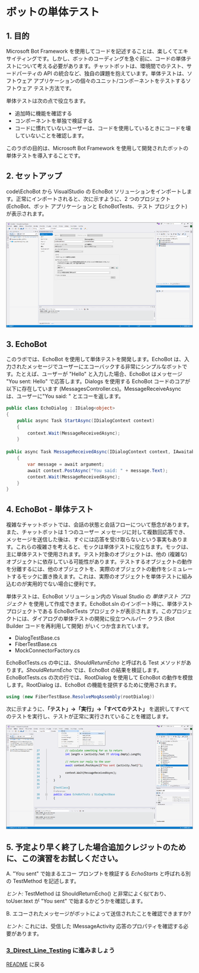 ﻿# ボットの単体テスト

## 1.	目的

Microsoft Bot Framework を使用してコードを記述することは、楽しくてエキサイティングです。しかし、ボットのコーディングを急ぐ前に、コードの単体テストについて考える必要があります。チャットボットは、環境間でのテスト、サードパーティの API の統合など、独自の課題を抱えています。単体テストは、ソフトウェア アプリケーションの個々のユニット/コンポーネントをテストするソフトウェア テスト方法です。

単体テストは次の点で役立ちます。

* 追加時に機能を確認する
* コンポーネントを単独で検証する
* コードに慣れていないユーザーは、コードを使用しているときにコードを壊していないことを確認します。

このラボの目的は、Microsoft Bot Framework を使用して開発されたボットの単体テストを導入することです。

## 2.	セットアップ

code\EchoBot から VisualStudio の EchoBot ソリューションをインポートします。正常にインポートされると、次に示すように、2 つのプロジェクト (EchoBot、ボット アプリケーションと EchoBotTests、テスト プロジェクト) が表示されます。 

![セットアップ](images/Setup.png)

## 3.	EchoBot

このラボでは、EchoBot を使用して単体テストを開発します。EchoBot は、入力されたメッセージでユーザーにエコーバックする非常にシンプルなボットです。たとえば、ユーザーが "Hello" と入力した場合、EchoBot はメッセージ "You sent: Hello" で応答します。Dialogs を使用する EchoBot コードのコアが以下に存在しています (MessagesController.cs)。MessageReceiveAsync は、ユーザーに"You said: " とエコーを返します。

````c#
public class EchoDialog : IDialog<object>
{
    public async Task StartAsync(IDialogContext context)
    {
        context.Wait(MessageReceivedAsync);
    }

public async Task MessageReceivedAsync(IDialogContext context, IAwaitable<IMessageActivity> argument)
    {
        var message = await argument;
        await context.PostAsync("You said: " + message.Text);
        context.Wait(MessageReceivedAsync);
    }
}
````

## 4.	EchoBot - 単体テスト

複雑なチャットボットでは、会話の状態と会話フローについて懸念があります。また、チャットボットは 1 つのユーザー メッセージに対して複数回応答でき、メッセージを送信した後は、すぐには応答を受け取らないという事実もあります。これらの複雑さを考えると、モックは単体テストに役立ちます。モックは、主に単体テストで使用されます。テスト対象のオブジェクトは、他の (複雑な) オブジェクトに依存している可能性があります。テストするオブジェクトの動作を分離するには、他のオブジェクトを、実際のオブジェクトの動作をシミュレートするモックに置き換えます。これは、実際のオブジェクトを単体テストに組み込むのが実用的でない場合に便利です。

単体テストは、EchoBot ソリューション内の Visual Studio の *単体テスト プロジェクト* を使用して作成できます。EchoBot.sln のインポート時に、単体テスト プロジェクトである EchoBotTests プロジェクトが表示されます。このプロジェクトには、ダイアログの単体テストの開発に役立つヘルパー クラス (Bot Builder コードを再利用して開発) がいくつか含まれています。

* DialogTestBase.cs
* FiberTestBase.cs
* MockConnectorFactory.cs

EchoBotTests.cs の中には、*ShouldReturnEcho* と呼ばれる Test メソッドがあります。*ShouldReturnEcho* では、EchoBot の結果を検証します。EchoBotTests.cs の次の行では、RootDialog を使用して EchoBot の動作を模倣します。RootDialog は、EchoBot の機能を提供するために使用されます。

````c#
using (new FiberTestBase.ResolveMoqAssembly(rootDialog))
````

次に示すように、**「テスト」->「実行」->「すべてのテスト」** を選択してすべてのテストを実行し、テストが正常に実行されていることを確認します。

![エコー ボット](images/Echobot.png)

## 5.	予定より早く終了した場合追加クレジットのために、この演習をお試しください。

A. "You sent" で始まるエコー プロンプトを検証する *EchoStarts* と呼ばれる別の TestMethod を記述します。

*ヒント:* TestMethod は ShouldReturnEcho() と非常によく似ており、toUser.text が "You sent" で始まるかどうかを確認します。 

B. エコーされたメッセージがボットによって送信されたことを確認できますか?

*ヒント:* これには、受信した IMessageActivity 応答のプロパティを確認する必要があります。


 ### [3_Direct_Line_Testing](3_Direct_Line_Testing.md) に進みましょう

 [README](../0_README.md) に戻る